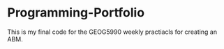 # Programming-Portfolio
This is my final code for the GEOG5990 weekly practiacls for creating an ABM.
